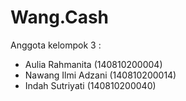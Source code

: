 # Wang.Cash

Anggota kelompok 3 :
* Aulia Rahmanita     (140810200004)
* Nawang Ilmi Adzani  (140810200014)
* Indah Sutriyati     (140810200040)
